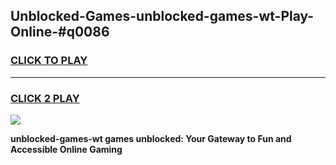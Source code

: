 
## Unblocked-Games-unblocked-games-wt-Play-Online-#q0086
<h3>
<a href="https://premium.freeplayer.one?title=unblocked-games-wt&ref=27F">CLICK TO PLAY</a></h3>
<hr>

<h3>
<a href="https://premium.freeplayer.one?title=unblocked-games-wt&ref=27F">CLICK 2 PLAY</a>
  
</h3>

<a href="https://premium.freeplayer.one?title=unblocked-games-wt&ref=27F"><img src="https://clearcache.store/games.png"></a>


**unblocked-games-wt games unblocked: Your Gateway to Fun and Accessible Online Gaming**
